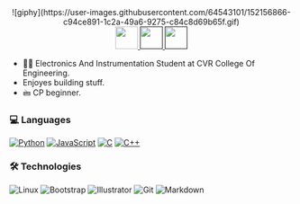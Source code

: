 <div align='center'>
![giphy](https://user-images.githubusercontent.com/64543101/152156866-c94ce891-1c2a-49a6-9275-c84c8d69b65f.gif)
</div>
<div align='center'>
<a href="https://www.linkedin.com/in/sushantha-koonadi-9232a8186/" > <img width= "40" src="https://www.vectorlogo.zone/logos/linkedin/linkedin-tile.svg"> </a> 
<a href="" > <img width= "40" src="https://www.vectorlogo.zone/logos/twitter/twitter-tile.svg"> </a> 
<a href="" > <img width= "40" src="https://www.vectorlogo.zone/logos/instagram/instagram-icon.svg"> </a>
</div>

- 👨‍🎓 Electronics And Instrumentation Student at CVR College Of Engineering.
- Enjoyes building stuff.
- 🖮 CP beginner.


### 💻 Languages

[![Python](https://img.shields.io/badge/-Python-000?&logo=python)](https://github.com/GSri30?tab=repositories&q=&type=&language=python)
[![JavaScript](https://img.shields.io/badge/-JavaScript-000?&logo=JavaScript&logoColor=ddc508)](https://github.com/GSri30?tab=repositories&q=&type=&language=javascript)
[![C](https://img.shields.io/badge/-C-000?&logo=C)](https://github.com/GSri30?tab=repositories&q=&type=&language=c)
[![C++](https://img.shields.io/badge/-C++-000?&logo=c%2b%2b&logoColor=00599C)](https://github.com/GSri30?tab=repositories&q=&type=&language=c%2B%2B)

### 🛠 Technologies

![Linux](https://img.shields.io/badge/-Linux-000?&logo=Linux&logoColor=FCC624)
![Bootstrap](http://img.shields.io/badge/-Bootstrap-000?&logo=bootstrap)
![Illustrator](http://img.shields.io/badge/-Illustrator-000?&logo=adobe)
![Git](http://img.shields.io/badge/-Git-000?&logo=git)
![Markdown](http://img.shields.io/badge/-Markdown-000?&logo=markdown)


